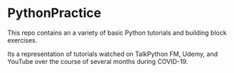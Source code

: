 # PythonPractice
This repo contains an a variety of basic Python tutorials and building block exercises. 

Its a representation of tutorials watched on TalkPython FM, Udemy, and YouTube over the course of several months during COVID-19. 

